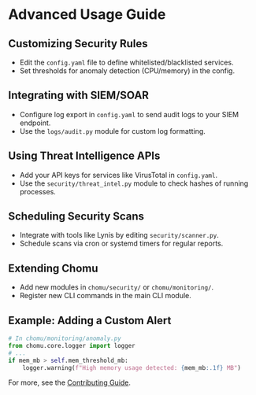 # Advanced Usage Guide

## Customizing Security Rules
- Edit the `config.yaml` file to define whitelisted/blacklisted services.
- Set thresholds for anomaly detection (CPU/memory) in the config.

## Integrating with SIEM/SOAR
- Configure log export in `config.yaml` to send audit logs to your SIEM endpoint.
- Use the `logs/audit.py` module for custom log formatting.

## Using Threat Intelligence APIs
- Add your API keys for services like VirusTotal in `config.yaml`.
- Use the `security/threat_intel.py` module to check hashes of running processes.

## Scheduling Security Scans
- Integrate with tools like Lynis by editing `security/scanner.py`.
- Schedule scans via cron or systemd timers for regular reports.

## Extending Chomu
- Add new modules in `chomu/security/` or `chomu/monitoring/`.
- Register new CLI commands in the main CLI module.

## Example: Adding a Custom Alert
```python
# In chomu/monitoring/anomaly.py
from chomu.core.logger import logger
# ...
if mem_mb > self.mem_threshold_mb:
    logger.warning(f"High memory usage detected: {mem_mb:.1f} MB")
```

For more, see the [Contributing Guide](./contributing.md).
